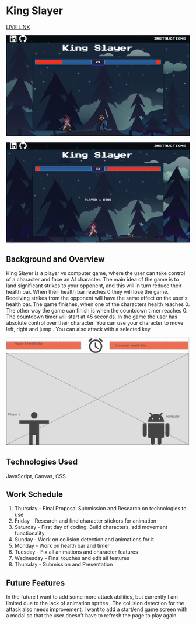 # King Slayer #

[LIVE LINK](https://jahinbhuiyan.github.io/JavaScript-Game/)


![alt text](assets/Gameplay_1.png)

![alt text](assets/Gameplay_2.png)



## Background and Overview ##

King Slayer is a player vs computer game, where the user can take control of a character and face an AI character. The main idea of the game is to land significant strikes to your opponent, and this will in turn reduce their health bar. When their health bar reaches 0 they will lose the game. Receiving strikes from the opponent will have the same effect on the user's health bar. The game finishes, when one of the characters health reaches 0. The other way the game can finish is when the countdown timer reaches 0. The countdown timer will start at 45 seconds. In the game the user has absolute control over their character. You can use your character to move left, right and jump . You can also attack with a selected key

![alt text](assets/screenshot.png)


## Technologies Used ##
JavaScript, Canvas, CSS


## Work Schedule ##

1. Thursday - Final Proposal Submission and Research on technologies to use
2. Friday - Research and find character stickers for animation
3. Saturday - First day of coding. Build characters, add movement functionality
4. Sunday - Work on collision detection and animations for it
5. Monday - Work on health bar and timer
6. Tuesday - Fix all animations and character features
7. Wednesday - Final touches and edit all features
8. Thursday - Submission and Presentation 


## Future Features ##

In the future I want to add some more attack abilities, but currently I am limited due to the lack of animation sprites . The collision detection for the attack also needs improvement. I want to add a start/end game screen with a modal so that the user doesn't have to refresh the page to play again. 
